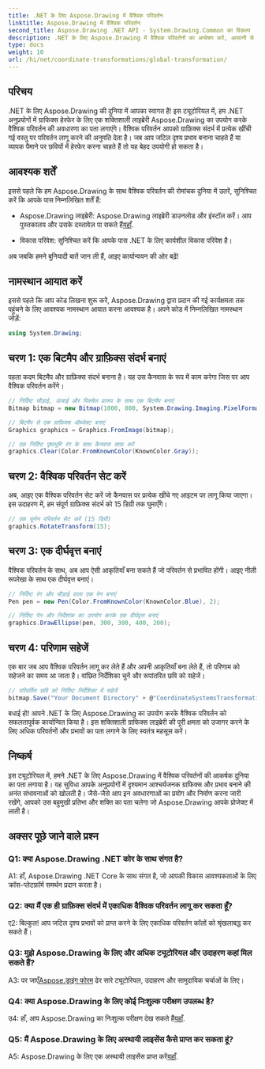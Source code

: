 ```yaml
---
title: .NET के लिए Aspose.Drawing में वैश्विक परिवर्तन
linktitle: Aspose.Drawing में वैश्विक परिवर्तन
second_title: Aspose.Drawing .NET API - System.Drawing.Common का विकल्प
description: .NET के लिए Aspose.Drawing में वैश्विक परिवर्तनों का अन्वेषण करें, आसानी से आश्चर्यजनक ग्राफिक्स बनाएं। सहज अनुभव के लिए हमारी चरण-दर-चरण मार्गदर्शिका का पालन करें।
type: docs
weight: 10
url: /hi/net/coordinate-transformations/global-transformation/
---
```

## परिचय

.NET के लिए Aspose.Drawing की दुनिया में आपका स्वागत है! इस ट्यूटोरियल में, हम .NET अनुप्रयोगों में ग्राफिक्स हेरफेर के लिए एक शक्तिशाली लाइब्रेरी Aspose.Drawing का उपयोग करके वैश्विक परिवर्तन की अवधारणा का पता लगाएंगे। वैश्विक परिवर्तन आपको ग्राफ़िक्स संदर्भ में प्रत्येक खींची गई वस्तु पर परिवर्तन लागू करने की अनुमति देता है। जब आप जटिल दृश्य प्रभाव बनाना चाहते हैं या व्यापक पैमाने पर छवियों में हेरफेर करना चाहते हैं तो यह बेहद उपयोगी हो सकता है।

## आवश्यक शर्तें

इससे पहले कि हम Aspose.Drawing के साथ वैश्विक परिवर्तन की रोमांचक दुनिया में उतरें, सुनिश्चित करें कि आपके पास निम्नलिखित शर्तें हैं:

-  Aspose.Drawing लाइब्रेरी: Aspose.Drawing लाइब्रेरी डाउनलोड और इंस्टॉल करें। आप पुस्तकालय और उसके दस्तावेज़ पा सकते हैं[यहाँ](https://reference.aspose.com/drawing/net/).

- विकास परिवेश: सुनिश्चित करें कि आपके पास .NET के लिए कार्यशील विकास परिवेश है।

अब जबकि हमने बुनियादी बातें जान ली हैं, आइए कार्यान्वयन की ओर बढ़ें!

## नामस्थान आयात करें

इससे पहले कि आप कोड लिखना शुरू करें, Aspose.Drawing द्वारा प्रदान की गई कार्यक्षमता तक पहुंचने के लिए आवश्यक नामस्थान आयात करना आवश्यक है। अपने कोड में निम्नलिखित नामस्थान जोड़ें:

```csharp
using System.Drawing;
```

## चरण 1: एक बिटमैप और ग्राफ़िक्स संदर्भ बनाएं

पहला कदम बिटमैप और ग्राफ़िक्स संदर्भ बनाना है। यह उस कैनवास के रूप में काम करेगा जिस पर आप वैश्विक परिवर्तन करेंगे।

```csharp
// निर्दिष्ट चौड़ाई, ऊंचाई और पिक्सेल प्रारूप के साथ एक बिटमैप बनाएं
Bitmap bitmap = new Bitmap(1000, 800, System.Drawing.Imaging.PixelFormat.Format32bppPArgb);

// बिटमैप से एक ग्राफ़िक्स ऑब्जेक्ट बनाएं
Graphics graphics = Graphics.FromImage(bitmap);

// एक निर्दिष्ट पृष्ठभूमि रंग के साथ कैनवास साफ़ करें
graphics.Clear(Color.FromKnownColor(KnownColor.Gray));
```

## चरण 2: वैश्विक परिवर्तन सेट करें

अब, आइए एक वैश्विक परिवर्तन सेट करें जो कैनवास पर प्रत्येक खींचे गए आइटम पर लागू किया जाएगा। इस उदाहरण में, हम संपूर्ण ग्राफ़िक्स संदर्भ को 15 डिग्री तक घुमाएँगे।

```csharp
// एक घूर्णन परिवर्तन सेट करें (15 डिग्री)
graphics.RotateTransform(15);
```

## चरण 3: एक दीर्घवृत्त बनाएं

वैश्विक परिवर्तन के साथ, अब आप ऐसी आकृतियाँ बना सकते हैं जो परिवर्तन से प्रभावित होंगी। आइए नीली रूपरेखा के साथ एक दीर्घवृत्त बनाएं।

```csharp
// निर्दिष्ट रंग और चौड़ाई वाला एक पेन बनाएं
Pen pen = new Pen(Color.FromKnownColor(KnownColor.Blue), 2);

// निर्दिष्ट पेन और निर्देशांक का उपयोग करके एक दीर्घवृत्त बनाएं
graphics.DrawEllipse(pen, 300, 300, 400, 200);
```

## चरण 4: परिणाम सहेजें

एक बार जब आप वैश्विक परिवर्तन लागू कर लेते हैं और अपनी आकृतियाँ बना लेते हैं, तो परिणाम को सहेजने का समय आ जाता है। वांछित निर्देशिका चुनें और रूपांतरित छवि को सहेजें।

```csharp
// परिवर्तित छवि को निर्दिष्ट निर्देशिका में सहेजें
bitmap.Save("Your Document Directory" + @"CoordinateSystemsTransformations\GlobalTransformation_out.png");
```

बधाई हो! आपने .NET के लिए Aspose.Drawing का उपयोग करके वैश्विक परिवर्तन को सफलतापूर्वक कार्यान्वित किया है। इस शक्तिशाली ग्राफिक्स लाइब्रेरी की पूरी क्षमता को उजागर करने के लिए अधिक परिवर्तनों और प्रभावों का पता लगाने के लिए स्वतंत्र महसूस करें।

## निष्कर्ष

इस ट्यूटोरियल में, हमने .NET के लिए Aspose.Drawing में वैश्विक परिवर्तनों की आकर्षक दुनिया का पता लगाया है। यह सुविधा आपके अनुप्रयोगों में दृश्यमान आश्चर्यजनक ग्राफिक्स और प्रभाव बनाने की अनंत संभावनाओं को खोलती है। जैसे-जैसे आप इन अवधारणाओं का प्रयोग और निर्माण करना जारी रखेंगे, आपको उस बहुमुखी प्रतिभा और शक्ति का पता चलेगा जो Aspose.Drawing आपके प्रोजेक्ट में लाती है।

## अक्सर पूछे जाने वाले प्रश्न

### Q1: क्या Aspose.Drawing .NET कोर के साथ संगत है?

A1: हाँ, Aspose.Drawing .NET Core के साथ संगत है, जो आपकी विकास आवश्यकताओं के लिए क्रॉस-प्लेटफ़ॉर्म समर्थन प्रदान करता है।

### Q2: क्या मैं एक ही ग्राफ़िक्स संदर्भ में एकाधिक वैश्विक परिवर्तन लागू कर सकता हूँ?

ए2: बिल्कुल! आप जटिल दृश्य प्रभावों को प्राप्त करने के लिए एकाधिक परिवर्तन कॉलों को श्रृंखलाबद्ध कर सकते हैं।

### Q3: मुझे Aspose.Drawing के लिए और अधिक ट्यूटोरियल और उदाहरण कहां मिल सकते हैं?

 A3: पर जाएँ[Aspose.ड्राइंग फोरम](https://forum.aspose.com/c/diagram/17) ढेर सारे ट्यूटोरियल, उदाहरण और सामुदायिक चर्चाओं के लिए।

### Q4: क्या Aspose.Drawing के लिए कोई निःशुल्क परीक्षण उपलब्ध है?

उ4: हाँ, आप Aspose.Drawing का निःशुल्क परीक्षण देख सकते हैं[यहाँ](https://releases.aspose.com/).

### Q5: मैं Aspose.Drawing के लिए अस्थायी लाइसेंस कैसे प्राप्त कर सकता हूं?

 A5: Aspose.Drawing के लिए एक अस्थायी लाइसेंस प्राप्त करें[यहाँ](https://purchase.aspose.com/temporary-license/).